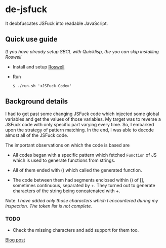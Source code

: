 # de-jsfuck

It deobfuscates JSFuck into readable JavaScript.

## Quick use guide

_If you have already setup SBCL with Quicklisp, the you can skip installing Roswell_

- Install and setup [Roswell](https://github.com/roswell/roswell#installation-dependency--usage)

- Run

      $ ./run.sh '<JSFuck Code>'


## Background details

I had to get past some changing JSFuck code which injected some global variables and
get the values of those variables. My target was to reverse a JSFuck code with only
specific part varying every time. So, I embarked upon the strategy of pattern matching.
In the end, I was able to decode almost all of the JSFuck code.

The important observations on which the code is based are

- All codes began with a specific pattern which fetched `Function` of JS which
is used to generate functions from strings.

- All of them ended with () which called the generated function.

- The code between them had segments enclosed within () of [], sometimes
continuous, separated by +. They turned out to generate characters of the
string being concatenated with +.

Note: _I have added only those characters which I encountered during my inspection. The
token list is not complete._

### TODO

- Check the missing characters and add support for them too.

[Blog post](http://blog.asutoshpalai.in/2017/03/jsfuck-is-bad-security-barrier.html)
